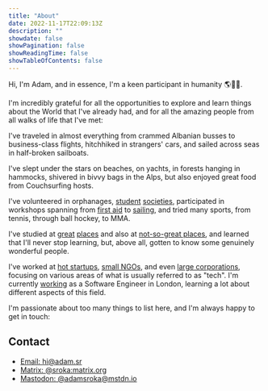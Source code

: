 ```yaml
---
title: "About"
date: 2022-11-17T22:09:13Z
description: ""
showdate: false
showPagination: false
showReadingTime: false
showTableOfContents: false
---
```


<!-- TODO: Update with links as I write blog posts -->


Hi, I'm Adam, and in essence, I'm a keen participant in humanity 🌎🙋‍♂️.

I'm incredibly grateful for all the opportunities to explore and learn things about the World that I've already had, and for all the amazing people from all walks of life that I've met:

I've traveled in almost everything from crammed Albanian busses to business-class flights, hitchhiked in strangers' cars, and sailed across seas in half-broken sailboats.

I've slept under the stars on beaches, on yachts, in forests hanging in hammocks, shivered in bivvy bags in the Alps, but also enjoyed great food from Couchsurfing hosts.

I've volunteered in orphanages, [student](https://www.hackbridge.io/) [societies](https://unimak.sk/), participated in workshops spanning from [first aid](https://www.icrc.org/) to [sailing](https://www.rya.org.uk/), and tried many sports, from tennis, through ball hockey, to MMA.

I've studied at [great](https://ib.gjh.sk/en/) [places](http://www.eng.cam.ac.uk/) and also at [not-so-great places](http://notgonnashamesuch.place/s), and learned that I'll never stop learning, but, above all, gotten to know some genuinely wonderful people.

I've worked at [hot startups](https://exponea.com), [small NGOs](https://centreforglobalequality.org/), and even [large corporations](https://www.tomra.com/en), focusing on various areas of what is usually referred to as "tech". I'm currently [working](/job) as a Software Engineer in London, learning a lot about different aspects of this field.

I'm passionate about too many things to list here, and I'm always happy to get in touch:


## Contact

- [Email: hi@adam.sr](mailto:hi@adam.sr)
- [Matrix: @sroka:matrix.org](https://matrix.to/#/@sroka:matrix.org)
- [Mastodon: @adamsroka@mstdn.io](https://mstdn.io/@adamsroka)
